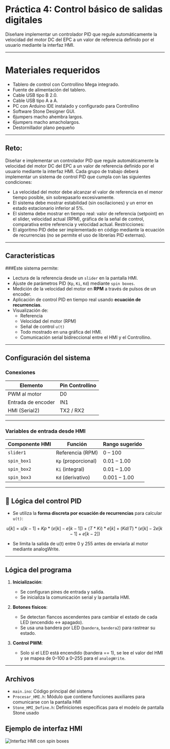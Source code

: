 #  Práctica 4: Control básico de salidas digitales 
  Diseñare implementar un controlador PID que regule automáticamente la velocidad del motor DC del EPC a un valor de referencia definido por el usuario mediante la
 interfaz HMI.

---
# Materiales requeridos
 - Tablero de control con Controllino Mega integrado.
 - Fuente de alimentación del tablero.
 - Cable USB tipo B 2.0.
 - Cable USB tipo A a A.
 - PC con Arduino IDE instalado y configurado para Controllino
 - Software Stone Designer GUI.
 - 6jumpers macho ahembra largos.
 - 6jumpers macho amacholargos.
 - Destornillador plano pequeño
---
## Reto:
 Diseñar e implementar un controlador PID que regule automáticamente la velocidad
 del motor DC del EPC a un valor de referencia definido por el usuario mediante la
 interfaz HMI.
 Cada grupo de trabajo deberá implementar un sistema de control PID que cumpla
 con las siguientes condiciones:
 - La velocidad del motor debe alcanzar el valor de referencia en el menor
 tiempo posible, sin sobrepasarlo excesivamente.
 - El sistema debe mostrar estabilidad (sin oscilaciones) y un error en estado
 estacionario inferior al 5%.
 - El sistema debe mostrar en tiempo real: valor de referencia (setpoint) en el
 slider, velocidad actual (RPM), gráfica de la señal de control, comparativa
 entre referencia y velocidad actual.
 Restricciones:
 - El algoritmo PID debe ser implementado en código mediante la ecuación de
 recurrencias (no se permite el uso de librerías PID externas).

---
## Caracteristicas

###Este sistema permite:

- Lectura de la referencia desde un `slider` en la pantalla HMI.
- Ajuste de parámetros PID (`Kp`, `Ki`, `Kd`) mediante `spin boxes`.
- Medición de la velocidad del motor en **RPM** a través de pulsos de un encoder.
- Aplicación de control PID en tiempo real usando **ecuación de recurrencias**.
- Visualización de:
  - Referencia
  - Velocidad del motor (RPM)
  - Señal de control `u(t)`
  - Todo mostrado en una gráfica del HMI.
  - Comunicación serial bidireccional entre el HMI y el Controllino.
---
## Configuración del sistema

### Conexiones

| Elemento           | Pin Controllino  |
|--------------------|------------------|
| PWM al motor       | D0               |
| Entrada de encoder | IN1              |
| HMI (Serial2)      | TX2 / RX2        |

---

### Variables de entrada desde HMI

| Componente HMI | Función              | Rango sugerido |
|----------------|----------------------|----------------|
| `slider1`      | Referencia (RPM)     | 0 – 100        |
| `spin_box1`    | `Kp` (proporcional)  | 0.01 – 1.00    |
| `spin_box2`    | `Ki` (integral)      | 0.01 – 1.00    |
| `spin_box3`    | `Kd` (derivativo)    | 0.001 – 1.00   |

---

## 🧠 Lógica del control PID

- Se utiliza la **forma discreta por ecuación de recurrencias** para calcular `u(t)`:
  
```math
u[k] = u[k-1] + Kp * (e[k] - e[k-1]) + (T * Ki) * e[k] + (Kd / T) * (e[k] - 2e[k-1] + e[k-2]) 
```
- Se limita la salida de u(t) entre 0 y 255 antes de enviarla al motor mediante analogWrite.
--- 
## Lógica del programa

1. **Inicialización**:
   - Se configuran pines de entrada y salida.
   - Se inicializa la comunicación serial y la pantalla HMI.

2. **Botones físicos**:
   - Se detectan flancos ascendentes para cambiar el estado de cada LED (encendido ↔ apagado).
   - Se usa una bandera por LED (`bandera`, `bandera2`) para rastrear su estado.
3. **Control PWM**:
   - Solo si el LED está encendido (bandera == 1), se lee el valor del HMI y se mapea de 0–100 a 0–255 para el `analogWrite`.
---
## Archivos

- `main.ino`: Código principal del sistema
- `Procesar_HMI.h`: Módulo que contiene funciones auxiliares para comunicarse con la pantalla HMI
- `Stone_HMI_Define.h`: Definiciones específicas para el modelo de pantalla Stone usado

## Ejemplo de interfaz HMI
![Interfaz HMI con spin boxes](pantallap3.png)
